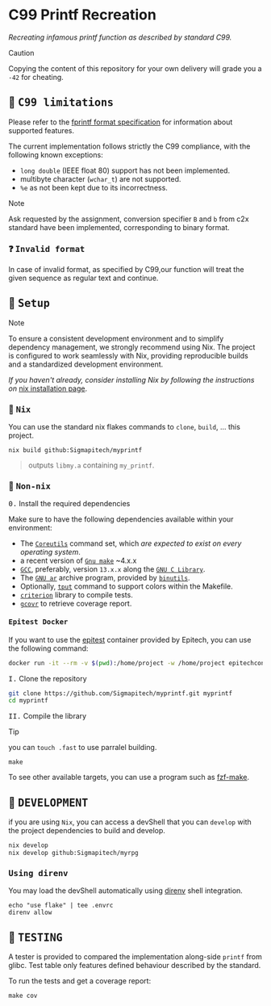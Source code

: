 # C99 Printf Recreation

*Recreating infamous printf function as described by standard C99.*

> [!CAUTION]
> Copying the content of this repository for your own delivery will grade you a
> `-42` for cheating.

## :closed_book: <samp>C99 limitations</samp>

Please refer to the [fprintf format specification](https://www.open-std.org/JTC1/SC22/WG14/www/docs/n1256.pdf#%5B%7B%22num%22%3A571%2C%22gen%22%3A0%7D%2C%7B%22name%22%3A%22XYZ%22%7D%2C-27%2C816%2Cnull%5D)
for information about supported features.

The current implementation follows strictly the C99 compliance, with the
following known exceptions:

- `long double` (IEEE float 80) support has not been implemented.
- multibyte character (`wchar_t`) are not supported.
- `%e` as not been kept due to its incorrectness.

> [!NOTE]
> Ask requested by the assignment, conversion specifier `B` and `b` from
> c2x standard have been implemented, corresponding to binary format.

### :question: <samp>Invalid format</samp>

In case of invalid format, as specified by C99,our function will treat the given
sequence as regular text and continue.

## :wrench: <samp>Setup</samp>

> [!NOTE]
> To ensure a consistent development environment and to simplify dependency
> management, we strongly recommend using Nix. The project is configured to
> work seamlessly with Nix, providing reproducible builds and a standardized
> development environment.

*If you haven't already, consider installing Nix by following the instructions
on* [nix installation page](https://nixos.org/download).

### :cherry_blossom: <samp>Nix</samp>

You can use the standard nix flakes commands to `clone`, `build`, ... this
project.

```
nix build github:Sigmapitech/myprintf
```

> outputs `libmy.a` containing `my_printf`.

### :paperclip: <samp>Non-nix</samp>

<kbd>0.</kbd> Install the required dependencies

Make sure to have the following dependencies available within your environment:

- The [`Coreutils`](https://www.gnu.org/software/coreutils/coreutils.html) command set, which
 *are expected to exist on every operating system*.
- a recent version of [`Gnu make`](https://www.gnu.org/software/make/manual/make.html) ~4.x.x
- [`GCC`](https://gcc.gnu.org), preferably, version `13.x.x` along the [`GNU C Library`](https://www.gnu.org/software/libc).
- The [`GNU ar`](https://linux.die.net/man/1/ar) archive program, provided by
  [`binutils`](https://www.gnu.org/software/binutils).
- Optionally, [`tput`](https://www.gnu.org/software/termutils/manual/termutils-2.0/html_chapter/tput_1.html)
  command to support colors within the Makefile.
- [`criterion`](https://github.com/Snaipe/Criterion) library to compile tests.
- [`gcovr`](https://github.com/gcovr/gcovr) to retrieve coverage report.

#### <samp>Epitest Docker</samp>

If you want to use the [epitest](https://github.com/Epitech/epitest-docker)
container provided by Epitech, you can use the following command:

```bash
docker run -it --rm -v $(pwd):/home/project -w /home/project epitechcontent/epitest-docker:latest /bin/bash
```

<kbd>I.</kbd> Clone the repository

```bash
git clone https://github.com/Sigmapitech/myprintf.git myprintf
cd myprintf
```

<kbd>II.</kbd> Compile the library

> [!TIP]
> you can `touch .fast` to use parralel building.

```
make
```

To see other available targets, you can use a program such as
[fzf-make](https://github.com/kyu08/fzf-make).

## :bookmark_tabs: <samp>DEVELOPMENT</samp>

if you are using `Nix`, you can access a devShell that you can `develop`
with the project dependencies to build and develop.

```bash
nix develop
nix develop github:Sigmapitech/myrpg
```

### <samp>Using direnv</samp>

You may load the devShell automatically using [direnv](https://direnv.net)
shell integration.

```
echo "use flake" | tee .envrc
direnv allow
```

## :microscope: <samp>TESTING</samp>

A tester is provided to compared the implementation along-side `printf` from
glibc. Test table only features defined behaviour described by the standard.

To run the tests and get a coverage report:

```
make cov
```
